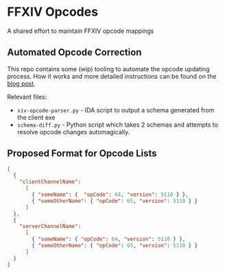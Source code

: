 # FFXIV Opcodes
A shared effort to maintain FFXIV opcode mappings

## Automated Opcode Correction

This repo contains some (wip) tooling to automate the opcode updating process. How it works and more detailed instructions can be found on the [blog post](https://sapphireserver.github.io/dev/2019/12/23/fixing-opcodes.html).

Relevant files:
* `xiv-opcode-parser.py` - IDA script to output a schema generated from the client exe
* `schema-diff.py` - Python script which takes 2 schemas and attempts to resolve opcode changes automagically.

## Proposed Format for Opcode Lists

```json
[
  {
    "clientChannelName": 
      [
        { "someName": {  "opCode": 64, "version": 5110 } },
        { "someOtherName": { "opCode": 65, "version": 5110 } }
      ]
  },
  {
    "serverChannelName": 
      [
        { "someName": { "opCode": 64, "version": 5110 } },
        { "someOtherName": { "opCode": 65, "version": 5110 } }
      ]
  }
]
```
